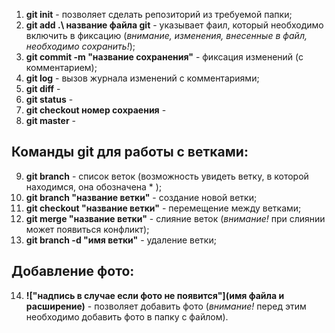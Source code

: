 1. **git init** - позволяет сделать репозиторий из требуемой папки;
2. **git add .\ название файла git** - указывает фаил, который необходимо включить в фиксацию (*внимание, изменения, внесенные  в файл, необходимо сохранить!*);
3. **git commit -m "название сохранения"** -  фиксация изменений (с комментарием);
4. **git log** - вызов журнала изменений с комментариями;
5. **git diff** - 
6. **git status** - 
7. **git checkout номер  сохраения** -
8. **git master** -  

## Команды git для работы с ветками:
9. **git branch** - список веток (возможность увидеть ветку, в которой находимся, она обозначена * );
10. **git branch "название ветки"** - создание новой ветки;
11. **git checkout "название ветки"** - перемещение между ветками;
12. **git merge "название ветки"** - слияние веток (_внимание!_ при слиянии может появиться конфликт);
13. **git branch -d "имя ветки"** - удаление ветки;
## Добавление фото:
14. **!["надпись в случае если фото не появится"](имя файла и расширение)** - позволяет добавить фото (_внимание!_ перед этим необходимо добавить фото в папку с файлом).
